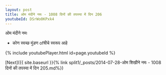 ```yaml
---
layout: post
title: ओम मंदीने नमः - 1008 दिनों की तपस्या में दिन 206
youtubeId: DSrWo0KPxk4
---
```

 
 
 ओम मंदीने नमः  
 
 -  कोण स्वच्छ मुंडण ofषीचे स्वरूप आहे 
 
  
 
  
 
 
 
 
 
 


{% include youtubePlayer.html id=page.youtubeId %}
 
[Next]({{ site.baseurl }}{% link  split1/_posts/2014-07-28-ओम शिखीने नमः - 1008 दिनों की तपस्या में दिन 205.md%})
 
